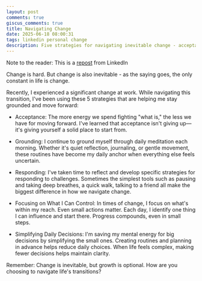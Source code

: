 ```yaml
---
layout: post
comments: true
giscus_comments: true
title: Navigating Change
date: 2025-06-18 08:00:31
tags: linkedin personal change
description: Five strategies for navigating inevitable change - acceptance, grounding through daily practices, thoughtful responding, focusing on controllables, and simplifying decisions.
---
```


Note to the reader: This is a [repost](https://www.linkedin.com/posts/yewjinlim_change-is-hard-but-change-is-also-inevitable-activity-7299149598470651905-5jpt?utm_source=share&utm_medium=member_desktop&rcm=ACoAAAD4xmMBhqAf0RkmEot2NJkJA3gvq31H7Os) from LinkedIn

Change is hard. But change is also inevitable - as the saying goes, the only constant in life is change.

Recently, I experienced a significant change at work. While navigating this transition, I've been using these 5 strategies that are helping me stay grounded and move forward:

- Acceptance: The more energy we spend fighting "what is," the less we have for moving forward. I've learned that acceptance isn't giving up—it's giving yourself a solid place to start from.

- Grounding: I continue to ground myself through daily meditation each morning. Whether it's quiet reflection, journaling, or gentle movement, these routines have become my daily anchor when everything else feels uncertain.

- Responding: I've taken time to reflect and develop specific strategies for responding to challenges. Sometimes the simplest tools such as pausing and taking deep breathes, a quick walk, talking to a friend all make the biggest difference in how we navigate change.

- Focusing on What I Can Control: In times of change, I focus on what's within my reach. Even small actions matter. Each day, I identify one thing I can influence and start there. Progress compounds, even in small steps.

- Simplifying Daily Decisions: I'm saving my mental energy for big decisions by simplifying the small ones. Creating routines and planning in advance helps reduce daily choices. When life feels complex, making fewer decisions helps maintain clarity.

Remember: Change is inevitable, but growth is optional. How are you choosing to navigate life's transitions?
